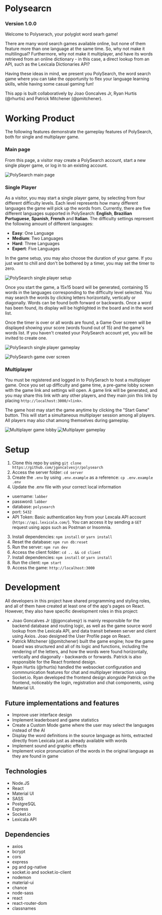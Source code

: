 # Polysearcn

### Version 1.0.0

Welcome to Polyserach, your polyglot word searh game!

There are many word search games available online, but none of them feature more than one language at the same time. So, why not make it multilingual? Furthermore, why not make it multiplayer, and have its words retrieved from an online dictionary - in this case, a direct lookup from an API, such as the Lexicala Dictionaries API? 

Having these ideas in mind, we present you PolySearch, the word search game where you can take the opportunity to flex your language learning skills, while having some casual gaming fun! 

This app is built collaboratively by Joao Goncalves Jr, Ryan Hurtis (@rhurtis) and Patrick Mitchener (@pmitchener).

# Working Product

The following features demonstrate the gameplay features of PolySearch, both for single and multiplayer game.

### Main page

From this page, a visitor may create a PolySearch account, start a new single player game, or log in to an existing account.

![PolySearch main page](https://github.com/jgoncalvesjr/jungle-rails/blob/master/docs/jungle_main.png) 

### Single Player 

As a visitor, you may start a single player game, by selecting from four different difficulty levels. Each level represents how many different languages the game will pick up the words from. Currently, there are five different languages supported in PolySearch: **English**, **Brazilian Portuguese**, **Spanish**, **French** and **Italian**. The difficulty settings represent the following amount of different languages:

- **Easy**: One Language
- **Medium**: Two Languages
- **Hard**: Three Languages
- **Expert**: Five Languages

In the game setup, you may also choose the duration of your game. If you just want to chill and don't be bothered by a timer, you may set the timer to zero.

![PolySearch single player setup](https://github.com/jgoncalvesjr/jungle-rails/blob/master/docs/jungle_about.png)

Once you start the game, a 15x15 board will be generated, containing 15 words in the languages corresponding to the difficulty level selected. You may search the words by clicking letters horizontally, vertically or diagonally. Words can be found both forward or backwards. Once a word has been found, its display will be highlighted in the board and in the word list.

Once the timer is over or all words are found, a Game Over screen will be displayed showing your score (words found out of 15) and the game's words list. If you haven't created your PolySearch account yet, you will be invited to create one.

![PolySearch single player gameplay](https://github.com/jgoncalvesjr/jungle-rails/blob/master/docs/jungle_about.png)

![PolySearch game over screen](https://github.com/jgoncalvesjr/jungle-rails/blob/master/docs/jungle_about.png) 


### Multiplayer

You must be registered and logged in to PolySerach to host a multiplayer game. Once you set up difficulty and game time, a pre-game lobby screen with the game link and settings will open. A game link will be generated, and you may share this link with any other players, and they main join this link by placing `http://localhost:3000/<link>`.

The game host may start the game anytime by clicking the "Start Game" button. This will start a simultaneous multiplayer session among all players. All players may also chat among themselves during gameplay. 

![Multiplayer game lobby](https://github.com/jgoncalvesjr/jungle-rails/blob/master/docs/jungle_register.png)
![Multiplayer gameplay](https://github.com/jgoncalvesjr/jungle-rails/blob/master/docs/jungle_login.png)

# Setup

1. Clone this repo by using `git clone https://github.com/jgoncalvesjr/polysearch`
2. Access the server folder: `cd server`
3. Create the `.env` by using `.env.example` as a reference: `cp .env.example .env`
2. Update the .env file with your correct local information 
  - username: `labber` 
  - password: `labber` 
  - database: `polysearch`
  - port: `5432`
  - API Token: Basic authentication key from your Lexcala API account (`https://api.lexicala.com/`). You can access it by sending a `GET` request using apps such as Postman or Insomnia.
3. Install dependencies: `npm install` or `yarn install` 
4. Reset the database: `npm run db:reset`
5. Run the server: `npm run dev`
6. Access the client folder: `cd .. && cd client`
7. Install dependencies: `npm install` or `yarn install`
8. Run the client: `npm start` 
9. Access the game: `http://localhost:3000`

# Development

All developers in this project have shared programming and styling roles, and all of them have created at least one of the app's pages on React. However, they also have specific development roles in this project:

- Joao Goncalves Jr (@jgoncalvesjr) is mainly responsible for the backend database and routing logic, as well as the game source word lookup from the Lexicala API, and data transit between server and client using Axios. Joao designed the User Profile page on React.
- Patrick Mitchener (@pmitchener) built the game engine; how the game board was structured and all of its logic and functions, including the rendering of the letters, and how the words were found horizontally, vertically and diagonally - backwards or forwards. Patrick is also responsible for the React frontend design.
- Ryan Hurtis (@rhurtis) handled the websocket configuration and commnunication features for chat and multiplayer interaction using Socket.io. Ryan developed the frontend design alongside Patrick on the frontend, noticeably the login, registration and chat components, using Material UI.

## Future implementations and features

- Improve user interface design
- Implement leaderboard and game statistics
- Create a Custom Mode game where the user may select the languages instead of the AI
- Display the word definitions in the source language as hints, extracted directly from Lexicala just as already available with words
- Implement sound and graphic effects
- Implement voice pronunciation of the words in the original language as they are found in game

## Technologies

- Node.JS
- React
- Material UI
- SASS
- PostgreSQL
- Express
- Socket.io
- Lexicala API

## Dependencies

- axios
- bcrypt
- cors
- express
- pg and pg-native
- socket.io and socket.io-client
- nodemon
- material-ui
- chance
- node-sass
- react
- react-router-dom
- classnames